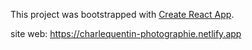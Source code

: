 
This project was bootstrapped with [Create React App](https://github.com/facebook/create-react-app).

site web: https://charlequentin-photographie.netlify.app
